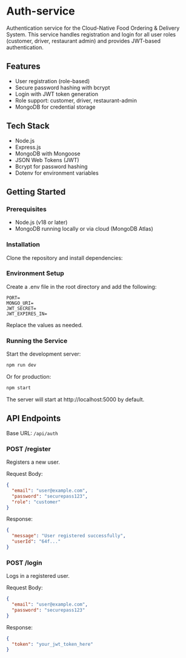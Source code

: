 # Auth-service
Authentication service for the Cloud-Native Food Ordering & Delivery System. This service handles registration and login for all user roles (customer, driver, restaurant admin) and provides JWT-based authentication.

## Features

- User registration (role-based)
- Secure password hashing with bcrypt
- Login with JWT token generation
- Role support: customer, driver, restaurant-admin
- MongoDB for credential storage

## Tech Stack

- Node.js
- Express.js
- MongoDB with Mongoose
- JSON Web Tokens (JWT)
- Bcrypt for password hashing
- Dotenv for environment variables

## Getting Started

### Prerequisites

- Node.js (v18 or later)
- MongoDB running locally or via cloud (MongoDB Atlas)

### Installation

Clone the repository and install dependencies:

### Environment Setup

Create a .env file in the root directory and add the following:

```env
PORT=
MONGO_URI=
JWT_SECRET=
JWT_EXPIRES_IN=
```

Replace the values as needed.

### Running the Service

Start the development server:

```bash
npm run dev
```

Or for production:

```bash
npm start
```

The server will start at http://localhost:5000 by default.

## API Endpoints

Base URL: `/api/auth`

### POST /register

Registers a new user.

Request Body:

```json
{
  "email": "user@example.com",
  "password": "securepass123",
  "role": "customer"
}
```

Response:

```json
{
  "message": "User registered successfully",
  "userId": "64f..."
}
```

### POST /login

Logs in a registered user.

Request Body:

```json
{
  "email": "user@example.com",
  "password": "securepass123"
}
```

Response:

```json
{
  "token": "your_jwt_token_here"
}
```
